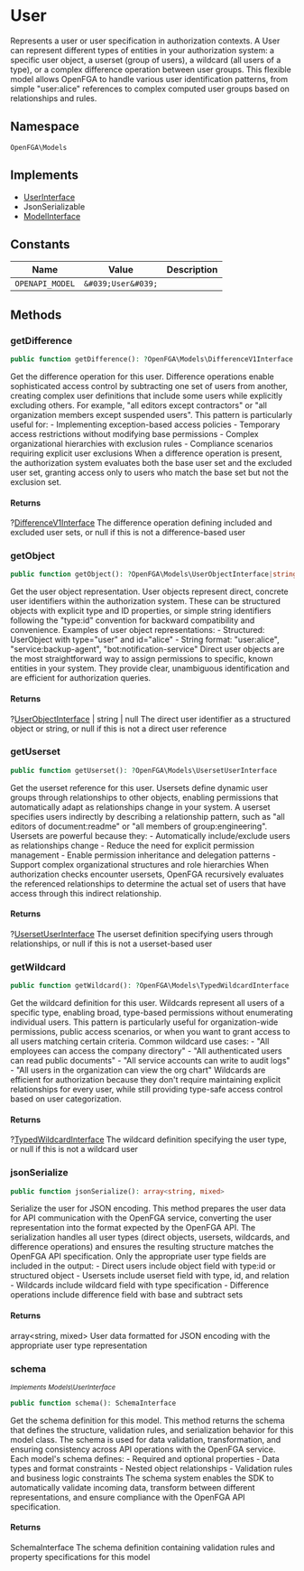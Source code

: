 # User

Represents a user or user specification in authorization contexts. A User can represent different types of entities in your authorization system: a specific user object, a userset (group of users), a wildcard (all users of a type), or a complex difference operation between user groups. This flexible model allows OpenFGA to handle various user identification patterns, from simple &quot;user:alice&quot; references to complex computed user groups based on relationships and rules.

## Namespace
`OpenFGA\Models`

## Implements
* [UserInterface](Models/UserInterface.md)
* JsonSerializable
* [ModelInterface](Models/ModelInterface.md)

## Constants
| Name | Value | Description |
|------|-------|-------------|
| `OPENAPI_MODEL` | `&#039;User&#039;` |  |


## Methods
### getDifference


```php
public function getDifference(): ?OpenFGA\Models\DifferenceV1Interface
```

Get the difference operation for this user. Difference operations enable sophisticated access control by subtracting one set of users from another, creating complex user definitions that include some users while explicitly excluding others. For example, &quot;all editors except contractors&quot; or &quot;all organization members except suspended users&quot;. This pattern is particularly useful for: - Implementing exception-based access policies - Temporary access restrictions without modifying base permissions - Complex organizational hierarchies with exclusion rules - Compliance scenarios requiring explicit user exclusions When a difference operation is present, the authorization system evaluates both the base user set and the excluded user set, granting access only to users who match the base set but not the exclusion set.


#### Returns
?[DifferenceV1Interface](Models/DifferenceV1Interface.md)
 The difference operation defining included and excluded user sets, or null if this is not a difference-based user

### getObject


```php
public function getObject(): ?OpenFGA\Models\UserObjectInterface|string|null
```

Get the user object representation. User objects represent direct, concrete user identifiers within the authorization system. These can be structured objects with explicit type and ID properties, or simple string identifiers following the &quot;type:id&quot; convention for backward compatibility and convenience. Examples of user object representations: - Structured: UserObject with type=&quot;user&quot; and id=&quot;alice&quot; - String format: &quot;user:alice&quot;, &quot;service:backup-agent&quot;, &quot;bot:notification-service&quot; Direct user objects are the most straightforward way to assign permissions to specific, known entities in your system. They provide clear, unambiguous identification and are efficient for authorization queries.


#### Returns
?[UserObjectInterface](Models/UserObjectInterface.md) | string | null
 The direct user identifier as a structured object or string, or null if this is not a direct user reference

### getUserset


```php
public function getUserset(): ?OpenFGA\Models\UsersetUserInterface
```

Get the userset reference for this user. Usersets define dynamic user groups through relationships to other objects, enabling permissions that automatically adapt as relationships change in your system. A userset specifies users indirectly by describing a relationship pattern, such as &quot;all editors of document:readme&quot; or &quot;all members of group:engineering&quot;. Usersets are powerful because they: - Automatically include/exclude users as relationships change - Reduce the need for explicit permission management - Enable permission inheritance and delegation patterns - Support complex organizational structures and role hierarchies When authorization checks encounter usersets, OpenFGA recursively evaluates the referenced relationships to determine the actual set of users that have access through this indirect relationship.


#### Returns
?[UsersetUserInterface](Models/UsersetUserInterface.md)
 The userset definition specifying users through relationships, or null if this is not a userset-based user

### getWildcard


```php
public function getWildcard(): ?OpenFGA\Models\TypedWildcardInterface
```

Get the wildcard definition for this user. Wildcards represent all users of a specific type, enabling broad, type-based permissions without enumerating individual users. This pattern is particularly useful for organization-wide permissions, public access scenarios, or when you want to grant access to all users matching certain criteria. Common wildcard use cases: - &quot;All employees can access the company directory&quot; - &quot;All authenticated users can read public documents&quot; - &quot;All service accounts can write to audit logs&quot; - &quot;All users in the organization can view the org chart&quot; Wildcards are efficient for authorization because they don&#039;t require maintaining explicit relationships for every user, while still providing type-safe access control based on user categorization.


#### Returns
?[TypedWildcardInterface](Models/TypedWildcardInterface.md)
 The wildcard definition specifying the user type, or null if this is not a wildcard user

### jsonSerialize


```php
public function jsonSerialize(): array<string, mixed>
```

Serialize the user for JSON encoding. This method prepares the user data for API communication with the OpenFGA service, converting the user representation into the format expected by the OpenFGA API. The serialization handles all user types (direct objects, usersets, wildcards, and difference operations) and ensures the resulting structure matches the OpenFGA API specification. Only the appropriate user type fields are included in the output: - Direct users include object field with type:id or structured object - Usersets include userset field with type, id, and relation - Wildcards include wildcard field with type specification - Difference operations include difference field with base and subtract sets


#### Returns
array&lt;string, mixed&gt;
 User data formatted for JSON encoding with the appropriate user type representation

### schema

*<small>Implements Models\UserInterface</small>*  

```php
public function schema(): SchemaInterface
```

Get the schema definition for this model. This method returns the schema that defines the structure, validation rules, and serialization behavior for this model class. The schema is used for data validation, transformation, and ensuring consistency across API operations with the OpenFGA service. Each model&#039;s schema defines: - Required and optional properties - Data types and format constraints - Nested object relationships - Validation rules and business logic constraints The schema system enables the SDK to automatically validate incoming data, transform between different representations, and ensure compliance with the OpenFGA API specification.


#### Returns
SchemaInterface
 The schema definition containing validation rules and property specifications for this model

